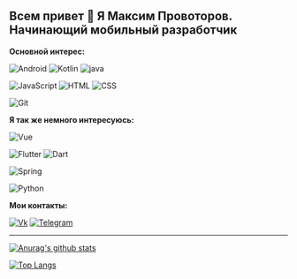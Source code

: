 ## Всем привет 👋 Я Максим Провоторов. Начинающий мобильный разработчик

__Основной интерес:__

![Android](https://img.shields.io/badge/Android-E0E0E0?style=flat-square&logo=android)
![Kotlin](https://img.shields.io/badge/Kotlin-80DEEA?style=flat-square&logo=kotlin)
![java](https://img.shields.io/badge/java-2196F3?style=flat-square&logo=java)

![JavaScript](https://img.shields.io/badge/JavaScript-090900?style=flat-square&logo=javascript)
![HTML](https://img.shields.io/badge/HTML-FF7043?style=flat-square&logo=HTML)
![CSS](https://img.shields.io/badge/CSS-512DA8?style=flat-square&logo=CSS)

![Git](https://img.shields.io/badge/Git-E0E0E0?style=flat-square&logo=Git)

__Я так же немного интересуюсь:__

![Vue](https://img.shields.io/badge/Vue-388E3C?style=flat-square&logo=Vue)

![Flutter](https://img.shields.io/badge/Flutter-1565C0?style=flat-square&logo=flutter)
![Dart](https://img.shields.io/badge/Dart-283593?style=flat-square&logo=dart)

![Spring](https://img.shields.io/badge/Spring-E0E0E0?style=flat-square&logo=spring)

![Python](https://img.shields.io/badge/Python-84FFFF?style=flat-square&logo=python)

__Мои контакты:__

[![Vk](https://img.shields.io/badge/Vk-090900?style=for-the-badge&logo=Vk)](https://vk.com/maksim23okt)
[![Telegram](https://img.shields.io/badge/Telegram-090900?style=for-the-badge&logo=Telegram)](https://t.me/Podvorotof)

----

[![Anurag's github stats](https://github-readme-stats.vercel.app/api?username=maksim2355&show_icons=true)](https://github.com/maksim2355/github-readme-stats)

[![Top Langs](https://github-readme-stats.vercel.app/api/top-langs/?username=maksim2355&layout=compact&hide=python&langs_count=9)](https://github.com/maksim2355/github-readme-stats)
